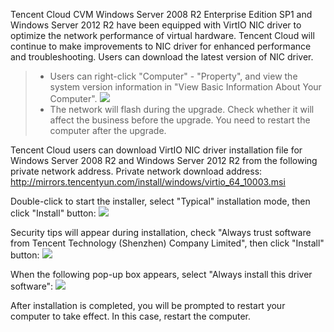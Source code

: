 Tencent Cloud CVM Windows Server 2008 R2 Enterprise Edition SP1 and Windows Server 2012 R2 have been equipped with VirtIO NIC driver to optimize the network performance of virtual hardware. Tencent Cloud will continue to make improvements to NIC driver for enhanced performance and troubleshooting. Users can download the latest version of NIC driver.

> - Users can right-click "Computer" - "Property", and view the system version information in "View Basic Information About Your Computer".
> ![](//mccdn.qcloud.com/static/img/5cd57bbbd48668cca57efdaba7e5ae84/image.png)
> - The network will flash during the upgrade. Check whether it will affect the business before the upgrade. You need to restart the computer after the upgrade.

Tencent Cloud users can download VirtIO NIC driver installation file for Windows Server 2008 R2 and Windows Server 2012 R2 from the following private network address. Private network download address: http://mirrors.tencentyun.com/install/windows/virtio_64_10003.msi

Double-click to start the installer, select "Typical" installation mode, then click "Install" button:
![](//mccdn.qcloud.com/static/img/0d596e42ae299cfa295a0493dc68bc4d/image.png)

Security tips will appear during installation, check "Always trust software from Tencent Technology (Shenzhen) Company Limited", then click "Install" button:
![](//mccdn.qcloud.com/static/img/f2f5aea8ed1aa8814e69fa9142254537/image.png)

When the following pop-up box appears, select "Always install this driver software":
![](//mccdn.qcloud.com/static/img/ca48d6e37f5deb2f4575bc608f5c49d6/image.png)

After installation is completed, you will be prompted to restart your computer to take effect. In this case, restart the computer.